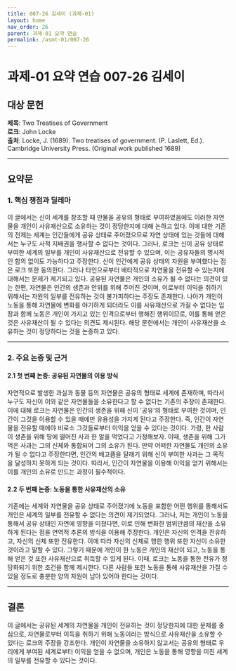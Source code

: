 ```yaml
---
title: 007-26 김세이 (과제-01)
layout: home
nav_order: 26
parent: 과제-01 요약 연습
permalink: /asmt-01/007-26
---
```


# 과제-01 요약 연습 007-26 김세이

## 대상 문헌  
**제목**: Two Treatises of Government  
**로크**: John Locke  
**출처**: Locke, J. (1689). Two treatises of government. (P. Laslett, Ed.). Cambridge University Press. (Original work published 1689)  

---

## 요약문  

### 1. 핵심 쟁점과 딜레마  
이 글에서는 신이 세계를 창조할 때 만물을 공유의 형태로 부여하였음에도 이러한 자연물을 개인이 사유재산으로 소유하는 것이 정당한지에 대해 논하고 있다. 이에 대한 기존의 전제는 세계는 인간들에게 공유 상태로 주어졌으므로 자연 상태에 있는 것들에 대해서는 누구도 사적 지배권을 행사할 수 없다는 것이다. 그러나, 로크는 신이 공유 상태로 부여한 세계의 일부를 개인이 사유재산으로 전유할 수 있으며, 이는 공유자들의 명시적인 합의 없이도 가능하다고 주장한다. 신이 인간에게 공유 상태의 자원을 부여했다는 점은 로크 또한 동의한다. 그러나 타인으로부터 배타적으로 자연물을 전유할 수 있는지에 대해서는 문제가 제기되고 있다. 공유된 자연물은 개인의 소유가 될 수 없다는 의견이 있는 한편, 자연물은 인간의 생존과 안위를 위해 주어진 것이며, 이로부터 이익을 취하기 위해서는 자원의 일부를 전유하는 것이 불가피하다는 주장도 존재한다. 나아가 개인이 노동을 통해 자연물에 변화를 야기하게 되더라도 이를 사유재산으로 가질 수 없다는 입장과 함께 노동은 개인이 가지고 있는 인격으로부터 행해진 행위이므로, 이를 통해 얻은 것은 사유재산이 될 수 있다는 의견도 제시된다. 해당 문헌에서는 개인이 사유재산을 소유하는 것이 정당하다는 것을 논증하고 있다.

---

### 2. 주요 논증 및 근거  

#### 2.1 첫 번째 논증: 공유된 자연물의 이용 방식
자연적으로 발생한 과실과 동물 등의 자연물은 공유의 형태로 세계에 존재하며, 따라서 누구도 자신이 이와 같은 자연물들을 소유한다고 할 수 없다는 기존의 주장이 존재한다. 이에 대해 로크는 자연물은 인간의 생존을 위해 신이 '공유'의 형태로 부여한 것이며, 인간이 그것을 이용할 수 있을 때에만 유용성을 가지게 된다고 주장한다. 즉, 인간이 자연물을 전유할 때에야 비로소 그것들로부터 이익을 얻을 수 있다는 것이다. 가령, 한 사람이 생존을 위해 땅에 떨어진 사과 한 알을 먹었다고 가정해보자. 이때, 생존을 위해 그가 먹은 사과는 그의 신체와 통합되어 그의 소유가 된다. 만약 어떠한 자연물도 개인의 소유가 될 수 없다고 주장한다면, 인간의 배고픔을 달래기 위해 신이 부여한 사과는 그 목적을 달성하지 못하게 되는 것이다. 따라서, 인간이 자연물을 이용해 이익을 얻기 위해서는 이를 개인의 소유로 만드는 과정이 필수적이다.

#### 2.2 두 번째 논증: 노동을 통한 사유재산의 소유  
기존에는 세계와 자연물을 공유 상태로 주어졌기에 노동을 포함한 어떤 행위를 통해서도 개인은 세계의 일부를 전유할 수 없다는 의견이 제기되었다. 그러나, 저는 개인이 노동을 통해서 공유 상태인 자연에 영향을 미쳤다면, 이로 인해 변화한 범위만큼의 재산을 소유하게 된다는 점을 연역적 추론의 방식을 이용해 주장한다. 개인은 자신의 인격을 전유하고, 자신의 신체 또한 전유한다. 이에 따라 자신의 신체로 행한 행위 또한 자신이 소유한 것이라고 말할 수 있다. 그렇기 때문에 개인이 한 노동은 개인의 재산이 되고, 노동을 통해 얻은 것 또한 사유재산으로 취득할 수 있게 된다. 이때, 로크는 노동을 통한 전유가 정당화되기 위한 조건을 함께 제시한다. 다른 사람들 또한 노동을 통해 사유재산을 가질 수 있을 정도로 충분한 양의 자원이 남아 있어야 한다는 것이다.

---

## 결론  
이 글에서는 공유된 세계의 자연물을 개인이 전유하는 것이 정당한지에 대한 문제를 중심으로, 자연물로부터 이득을 취하기 위해 노동이라는 방식으로 사유재산을 소유할 수 있다는 로크의 주장을 강조한다. 개인이 자연물을 소유하지 않고서는 공유의 형태로 우리에게 부여된 세계로부터 이익을 얻을 수 없으며, 개인은 노동을 통해 영향을 미친 세계의 일부를 전유할 수 있다는 것이다.